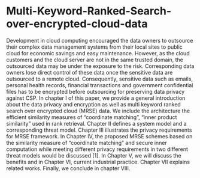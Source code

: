 # Multi-Keyword-Ranked-Search-over-encrypted-cloud-data
Development in cloud computing encouraged the data owners to outsource their
complex data management systems from their local sites to public cloud for economic
savings and easy maintenance. However, as the cloud customers and the cloud server are
not in the same trusted domain, the outsourced data may be under the exposure to the risk.
Corresponding data owners lose direct control of these data once the sensitive data are
outsourced to a remote cloud. Consequently, sensitive data such as emails, personal health
records, financial transactions and government confidential files has to be encrypted before
outsourcing for preserving data privacy against CSP. In chapter I of this paper, we provide
a general introduction about the data privacy and encryption as well as multi keyword
ranked search over encrypted cloud (MRSE) data. We include the architecture the efficient
similarity measures of “coordinate matching”, “inner product similarity” used in rank
retrieval. Chapter II defines a system model and a corresponding threat model. Chapter III
illustrates the privacy requirements for MRSE framework. In Chapter IV, the proposed
MRSE schemes based on the similarity measure of “coordinate matching” and secure inner
computation while meeting different privacy requirements in two different threat models
would be discussed [1]. In Chapter V, we will discuss the benefits and in Chapter VI,
current industrial practice. Chapter VII explains related works. Finally, we conclude in
chapter VIII.
